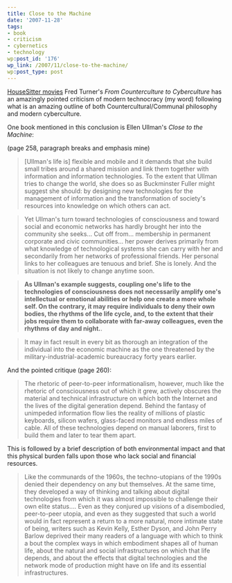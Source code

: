 ```yaml
---
title: Close to the Machine
date: '2007-11-28'
tags:
- book
- criticism
- cybernetics
- technology
wp:post_id: '176'
wp_link: /2007/11/close-to-the-machine/
wp:post_type: post
---
```


[HouseSitter movies](http://www.iucn-tftsg.org/?housesitter)
Fred Turner's _From Counterculture to Cyberculture_ has an amazingly pointed criticism of modern technocracy (my word) following what is an amazing outline of both Countercultural/Communal philosophy and modern cyberculture.

One book mentioned in this conclusion is Ellen Ullman's _Close to the Machine_:

(page 258, paragraph breaks and emphasis mine)

>

> [Ullman's life is] flexible and mobile and it demands that she build small tribes around a shared mission and link them together with information and information technologies. To the extent that Ullman tries to change the world, she does so as Buckminster Fuller might suggest she should: by designing new technologies for the management of information and the transformation of society's resources into knowledge on which others can act.

> Yet Ullman's turn toward technologies of consciousness and toward social and economic networks has hardly brought her into the community she seeks... Cut off from... membership in permanent corporate and civic communities... her power derives primarily from what knowledge of technological systems she can carry with her and secondarily from her networks of professional friends. Her personal links to her colleagues are tenuous and brief. She is lonely. And the situation is not likely to change anytime soon.

> **As Ullman's example suggests, coupling one's life to the technologies of consciousness does not necessarily amplify one's intellectual or emotional abilities or help one create a more whole self. On the contrary, it may require individuals to deny their own bodies, the rhythms of the life cycle, and, to the extent that their jobs require them to collaborate with far-away colleagues, even the rhythms of day and night.**.

> It may in fact result in every bit as thorough an integration of the individual into the economic machine as the one threatened by the military-industrial-academic bureaucracy forty years earlier.

And the pointed critique (page 260):

>

> The rhetoric of peer-to-peer informationalism, however, much like the rhetoric of consciousness out of which it grew, actively obscures the material and technical infrastructure on which both the Internet and the lives of the digital generation depend. Behind the fantasy of unimpeded information flow lies the reality of millions of plastic keyboards, silicon wafers, glass-faced monitors and endless miles of cable. All of these technologies depend on manual laborers, first to build them and later to tear them apart.

This is followed by a brief description of both environmental impact and that this physical burden falls upon those who lack social and financial resources.

>

> Like the communards of the 1960s, the techno-utopians of the 1990s denied their dependency on any but themselves. At the same time, they developed a way of thinking and talking about digital technologies from which it was almost impossible to challenge their own elite status.... Even as they conjured up visions of a disembodied, peer-to-peer utopia, and even as they suggested that such a world would in fact represent a return to a more natural, more intimate state of being, writers such as Kevin Kelly, Esther Dyson, and John Perry Barlow deprived their many readers of a language with which to think a bout the complex ways in which embodiment shapes all of human life, about the natural and social infrastructures on which that life depends, and about the effects that digital technologies and the network mode of production might have on life and its essential infrastructures.
